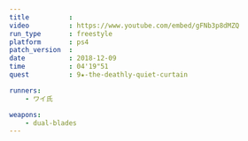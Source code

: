 ```yaml
---
title          :
video          : https://www.youtube.com/embed/gFNb3p8dMZQ
run_type       : freestyle
platform       : ps4
patch_version  : 
date           : 2018-12-09
time           : 04'19"51
quest          : 9★-the-deathly-quiet-curtain

runners:
    - ワイ氏

weapons:
    - dual-blades
---
```

